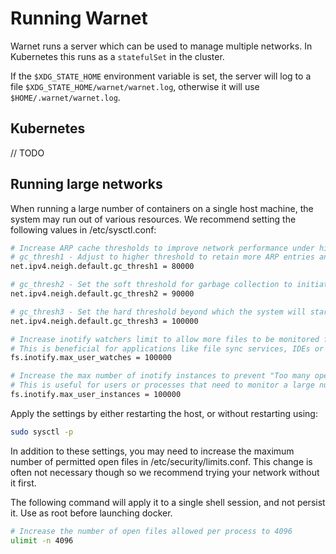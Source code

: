 # Running Warnet

Warnet runs a server which can be used to manage multiple networks.
In Kubernetes this runs as a `statefulSet` in the cluster.

If the `$XDG_STATE_HOME` environment variable is set, the server will log to
a file `$XDG_STATE_HOME/warnet/warnet.log`, otherwise it will use `$HOME/.warnet/warnet.log`.

## Kubernetes

// TODO

## Running large networks

When running a large number of containers on a single host machine, the system may run out of various resources.
We recommend setting the following values in /etc/sysctl.conf:

```sh
# Increase ARP cache thresholds to improve network performance under high load
# gc_thresh1 - Adjust to higher threshold to retain more ARP entries and avoid cache overflow
net.ipv4.neigh.default.gc_thresh1 = 80000

# gc_thresh2 - Set the soft threshold for garbage collection to initiate ARP entry clean up
net.ipv4.neigh.default.gc_thresh2 = 90000

# gc_thresh3 - Set the hard threshold beyond which the system will start to drop ARP entries
net.ipv4.neigh.default.gc_thresh3 = 100000

# Increase inotify watchers limit to allow more files to be monitored for changes
# This is beneficial for applications like file sync services, IDEs or web development servers
fs.inotify.max_user_watches = 100000

# Increase the max number of inotify instances to prevent "Too many open files" error
# This is useful for users or processes that need to monitor a large number of file systems or directories simultaneously.
fs.inotify.max_user_instances = 100000

```

Apply the settings by either restarting the host, or without restarting using:

```sh
sudo sysctl -p
```

In addition to these settings, you may need to increase the maximum number of permitted open files in /etc/security/limits.conf.
This change is often not necessary though so we recommend trying your network without it first.

The following command will apply it to a single shell session, and not persist it.
Use as root before launching docker.

```sh
# Increase the number of open files allowed per process to 4096
ulimit -n 4096
```
